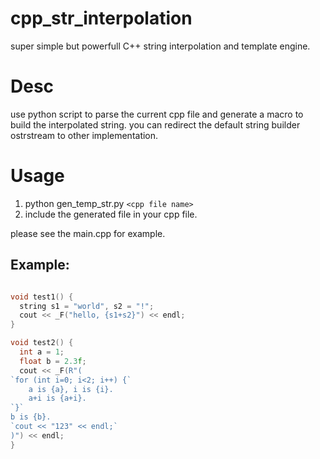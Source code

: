 # cpp_str_interpolation
super simple but powerfull C++ string interpolation and template engine.

# Desc
use python script to parse the current cpp file and generate a macro to build the interpolated string.
you can redirect the default string builder ostrstream to other implementation.

# Usage
1. python gen_temp_str.py `<cpp file name>`
2. include the generated file in your cpp file.


please see the main.cpp for example.

## Example:
```c++

void test1() {
  string s1 = "world", s2 = "!";
  cout << _F("hello, {s1+s2}") << endl;
}

void test2() {
  int a = 1;
  float b = 2.3f;
  cout << _F(R"(
`for (int i=0; i<2; i++) {`
    a is {a}, i is {i}.
    a+i is {a+i}.
`}`
b is {b}.
`cout << "123" << endl;`
)") << endl;
}
```
